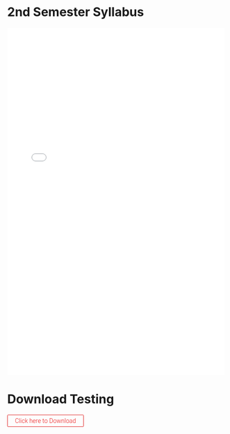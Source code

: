 <html>
    <title>Trail </title>
    <style>
        a.button1{
 display:inline-block;
 padding:0.35em 1.2em;
 border:0.1em solid #df1c1c;
 margin:0 0.3em 0.3em 0;
 border-radius:0.12em;
 box-sizing: border-box;
 text-decoration:none;
 font-family:'Roboto',sans-serif;
 font-weight:300;
 color:#ec1717;
 text-align:center;
 transition: all 0.2s;
}
a.button1:hover{
 color:#000000;
background-color:#f0eaea;
}
@media all and (max-width:30em){
 a.button1{
 display:block;
 margin:0.4em auto;
 }
}
    </style>
    <h1>2nd Semester Syllabus</h1>
    <body>
        <embed src="doc/Semester-2 Syllabus.pdf" type="text/pdf" height="800px" width="500px">
    <h1>Download Testing</h1>
            <a class="button1" href="doc/Semester-2 Syllabus.pdf">Click here to Download</a>
    </body>
</html>
